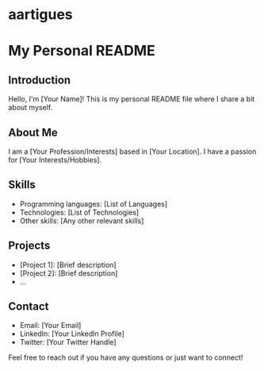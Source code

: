 # aartigues
# My Personal README

## Introduction
Hello, I'm [Your Name]! This is my personal README file where I share a bit about myself.

## About Me
I am a [Your Profession/Interests] based in [Your Location]. I have a passion for [Your Interests/Hobbies].

## Skills
- Programming languages: [List of Languages]
- Technologies: [List of Technologies]
- Other skills: [Any other relevant skills]

## Projects
- [Project 1]: [Brief description]
- [Project 2]: [Brief description]
- ...

## Contact
- Email: [Your Email]
- LinkedIn: [Your LinkedIn Profile]
- Twitter: [Your Twitter Handle]

Feel free to reach out if you have any questions or just want to connect!
